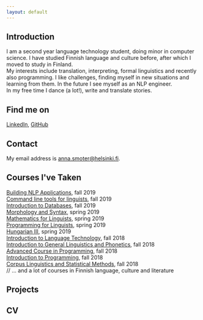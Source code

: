 ```yaml
---
layout: default
---
```


## Introduction
I am a second year language technology student, doing minor in computer science. I have studied Finnish language and culture before, after which I moved to study in Finland.\
My interests include translation, interpreting, formal linguistics and recently also programming. I like challenges, finding myself in new situations and learning from them. In the future I see myself as an NLP engineer.\
In my free time I dance (a lot!), write and translate stories.

## Find me on

[LinkedIn](https://www.linkedin.com/in/anna-smoter-11b728176/), [GitHub](https://github.com/smotan)

## Contact

My email address is anna.smoter@helsinki.fi. 

## Courses I've Taken
[Building NLP Applications](https://courses.helsinki.fi/en/KIK-LG211/), fall 2019\
[Command line tools for linguists](https://courses.helsinki.fi/en/KIK-LG219/), fall 2019\
[Introduction to Databases](https://courses.helsinki.fi/en/TKT10004/), fall 2019\
[Morphology and Syntax](https://courses.helsinki.fi/en/KIK-LG102/), spring 2019\
[Mathematics for Linguists](https://courses.helsinki.fi/en/KIK-LG209), spring 2019\
[Programming for Linguists](https://courses.helsinki.fi/en/KIK-LG208), spring 2019\
[Hungarian III](https://courses.helsinki.fi/en/KOK-G103), spring 2019\
[Introduction to Language Technology](https://courses.helsinki.fi/en/KIK-404/), fall 2018\
[Introduction to General Linguistics and Phonetics](https://courses.helsinki.fi/en/KIK-401/), fall 2018\
[Advanced Course in Programming](https://courses.helsinki.fi/en/TKT10003/), fall 2018\
[Introduction to Programming](https://courses.helsinki.fi/en/TKT10002), fall 2018\
[Corpus Linguistics and Statistical Methods](https://courses.helsinki.fi/en/KIK-404/), fall 2018\
//
... and a lot of courses in Finnish language, culture and literature

## Projects

## CV
[](/assets/documents/CV_AnnaSmoter_eng.pdf)
